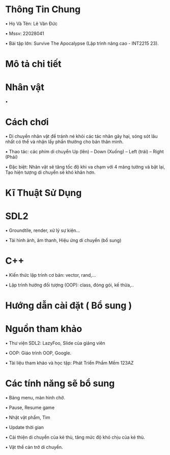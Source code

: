 # Thông Tin Chung
•	Họ Và Tên: Lê Văn Đức

•	Mssv:	22028041

•	Bài tập lớn: Survive The Apocalypse (Lập trình nâng cao - INT2215 23).

# Mô tả chi tiết

# Nhân vật
•
# Cách chơi

•	Di chuyển nhân vật để tránh né khỏi các tác nhân gây hại, sóng sót lâu nhất có thể và nhận lấy phần thưởng cho bản thân mình. 

•	Thao tác: các phím di chuyển 
Up (lên) – Down (Xuống) – Left (trái) – Right (Phải) 

•	Đặc biệt: Nhân vật sẽ tăng tốc độ khi va chạm với 4 mảng tường và bật lại, Tạo hiện tượng di chuyển sẽ khó khăn hơn.

# Kĩ Thuật Sử Dụng

# SDL2

•	Groundtile, render, xử lý sự kiện...

•	Tải hình ảnh, âm thanh, Hiệu ứng di chuyển (bổ sung)
# C++

•	Kiến thức lập trình cơ bản: vector, rand,...

•	Lập trình hướng đối tượng (OOP): class, đóng gói, kế thừa,..

# Hướng dẫn cài đặt ( Bổ sung )

# Nguồn tham khảo

•	Thư viện SDL2: LazyFoo, Slide của giảng viên

•	OOP: Giáo trình OOP, Google.

•	Tài liệu tham khảo và học tập: Phát Triển Phầm Mềm 123AZ

# Các tính năng sẽ bổ sung

•	Bảng menu, màn hình chờ.

•	Pause, Resume game

•	Nhặt vật phẩm, Tim

•	Update thời gian

•	Cải thiện di chuyển của kẻ thù, tăng mức độ khó chịu của kẻ thù.

•	Vật thể cản trở di chuyển.
